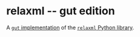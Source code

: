 relaxml -- gut edition
======================

A [`gut`
implementation](http://maxogden.com/#blog/gut-hosted-open-data-filets)
of the [`relaxml` Python library](https://github.com/zachwill/relaxml).
